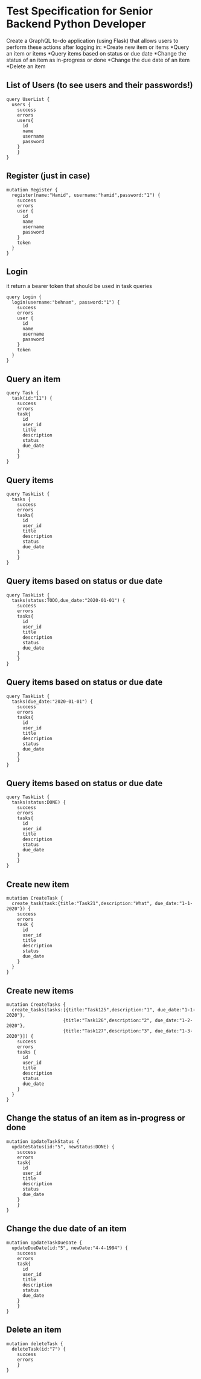 # Test Specification for Senior Backend Python Developer
Create a GraphQL to-do application (using Flask) that allows users to perform these actions after logging in:
*Create new item or items
*Query an item or items
*Query items based on status or due date
*Change the status of an item as in-progress or done
*Change the due date of an item
*Delete an item

## List of Users (to see users and their passwords!)
```
query UserList {
  users {
    success
    errors
    users{
      id
      name
      username
      password
    }
	}
}
```

## Register (just in case)
```
mutation Register {
  register(name:"Hamid", username:"hamid",password:"1") {
    success
    errors
    user {
      id
      name
      username
      password
    }
    token
  }
}
```

## Login
it return a bearer token that should be used in task queries 
```
query Login {
  login(username:"behnam", password:"1") {
    success
    errors
    user {
      id
      name
      username
      password
    }
    token
  }
}
```
## Query an item
```
query Task {
  task(id:"11") {
    success
    errors
    task{
      id
      user_id
      title
      description
      status
      due_date
    }
	}
}
```

## Query items
```
query TaskList {
  tasks {
    success
    errors
    tasks{
      id
      user_id
      title
      description
      status
      due_date
    }
	}
}
```

## Query items based on status or due date
```
query TaskList {
  tasks(status:TODO,due_date:"2020-01-01") {
    success
    errors
    tasks{
      id
      user_id
      title
      description
      status
      due_date
    }
	}
}
```

## Query items based on status or due date
```
query TaskList {
  tasks(due_date:"2020-01-01") {
    success
    errors
    tasks{
      id
      user_id
      title
      description
      status
      due_date
    }
	}
}
```

## Query items based on status or due date
```
query TaskList {
  tasks(status:DONE) {
    success
    errors
    tasks{
      id
      user_id
      title
      description
      status
      due_date
    }
	}
}
```

## Create new item
```
mutation CreateTask {
  create_task(task:{title:"Task21",description:"What", due_date:"1-1-2020"}) {
    success
    errors
    task {
      id
      user_id
      title
      description
      status
      due_date
    }
  }
}
```

## Create new items
```
mutation CreateTasks {
  create_tasks(tasks:[{title:"Task125",description:"1", due_date:"1-1-2020"},
                     {title:"Task126",description:"2", due_date:"1-2-2020"},
                     {title:"Task127",description:"3", due_date:"1-3-2020"}]) {
    success
    errors
    tasks {
      id
      user_id
      title
      description
      status
      due_date
    }
  }
}
```

## Change the status of an item as in-progress or done
```
mutation UpdateTaskStatus {
  updateStatus(id:"5", newStatus:DONE) {
    success
    errors
    task{
      id
      user_id
      title
      description
      status
      due_date
    }
	}
}
```

## Change the due date of an item
```
mutation UpdateTaskDueDate {
  updateDueDate(id:"5", newDate:"4-4-1994") {
    success
    errors
    task{
      id
      user_id
      title
      description
      status
      due_date
    }
	}
}
```

## Delete an item
```
mutation deleteTask {
  deleteTask(id:"7") {
    success
    errors
	}
}
```